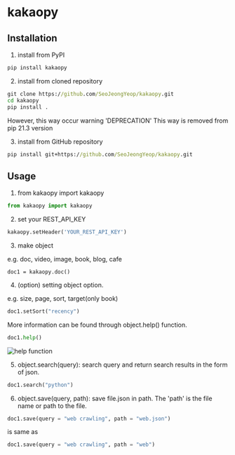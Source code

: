 # kakaopy

## Installation

1. install from PyPI

```cmd
pip install kakaopy
```

2. install from cloned repository

```cmd
git clone https://github.com/SeoJeongYeop/kakaopy.git
cd kakaopy
pip install .
```

However, this way occur warning 'DEPRECATION'
This way is removed from pip 21.3 version

3. install from GitHub repository

```cmd
pip install git+https://github.com/SeoJeongYeop/kakaopy.git
```

## Usage

1. from kakaopy import kakaopy

```py
from kakaopy import kakaopy
```

2. set your REST_API_KEY

```py
kakaopy.setHeader('YOUR_REST_API_KEY')
```

3. make object 

e.g. doc, video, image, book, blog, cafe

```
doc1 = kakaopy.doc()
```

4. (option) setting object option.

e.g. size, page, sort, target(only book)

```py
doc1.setSort("recency")
```

More information can be found through object.help() function.

```py
doc1.help()
```
![help function](https://user-images.githubusercontent.com/41911523/123953929-c243ed80-d9e2-11eb-8d75-343b1fbc7e8e.PNG)

5. object.search(query): search query and return search results in the form of json.

```py
doc1.search("python")
```

6. object.save(query, path): save file.json in path. The 'path' is the file name or path to the file.

```py
doc1.save(query = "web crawling", path = "web.json")
```

is same as

```py
doc1.save(query = "web crawling", path = "web")
```
